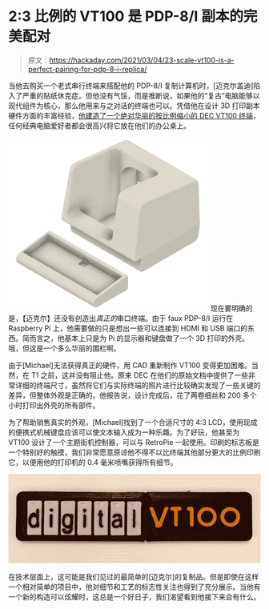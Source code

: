 # 2:3 比例的 VT100 是 PDP-8/I 副本的完美配对

> 原文：<https://hackaday.com/2021/03/04/23-scale-vt100-is-a-perfect-pairing-for-pdp-8-i-replica/>

当他去购买一个老式串行终端来搭配他的 PDP-8/I 复制计算机时，[迈克尔盖迪]陷入了严重的贴纸休克症。但他没有气馁，而是推断说，如果他的“复古”电脑能够以现代组件为核心，那么他用来与之对话的终端也可以。凭借他在设计 3D 打印副本硬件方面的丰富经验，[他建造了一个绝对华丽的按比例缩小的 DEC VT100 终端](https://hackaday.io/project/177596-23-scale-vt100-terminal-reproduction)，任何经典电脑爱好者都会很高兴将它放在他们的办公桌上。

[![](img/2a13de97314bdda9edabfac7bddff31c.png)](https://hackaday.com/wp-content/uploads/2021/03/vt100_detail1.jpg) 现在要明确的是，【迈克尔】还没有创造出*真正的*串口终端。由于 faux PDP-8/I 运行在 Raspberry Pi 上，他需要做的只是想出一些可以连接到 HDMI 和 USB 端口的东西。简而言之，他基本上只是为 Pi 的显示器和键盘做了一个 3D 打印的外壳。哦，但这是一个多么华丽的围栏啊。

由于[Michael]无法获得真正的硬件，用 CAD 重新制作 VT100 变得更加困难。当然，在 T1 之前，这并没有阻止他。原来 DEC 在他们的原始文档中提供了一些非常详细的终端尺寸，虽然将它们与实际终端的照片进行比较确实发现了一些关键的差异，但整体外观是正确的。他报告说，设计完成后，花了两卷细丝和 200 多个小时打印出外壳的所有部件。

为了帮助销售真实的外观，[Michael]找到了一个合适尺寸的 4:3 LCD，使用现成的便携式机械键盘应该可以使文本输入成为一种乐趣。为了好玩，他甚至为 VT100 设计了一个主题街机控制器，可以与 RetroPie 一起使用。印刷的标志板是一个特别好的触摸，我们非常愿意原谅他不得不以比终端其他部分更大的比例印刷它，以便用他的打印机的 0.4 毫米喷嘴获得所有细节。

[![](img/257a3bb71dac70349944122ca9cac2e5.png)](https://hackaday.com/wp-content/uploads/2021/03/vt100_detail.jpg)

在技术层面上，这可能是我们见过的最简单的[迈克尔]的复制品。但是即使在这样一个相对简单的项目中，他对细节和工艺的标志性关注也得到了充分展示。当他有一个新的构造可以炫耀时，这总是一个好日子，我们渴望看到他接下来会有什么。